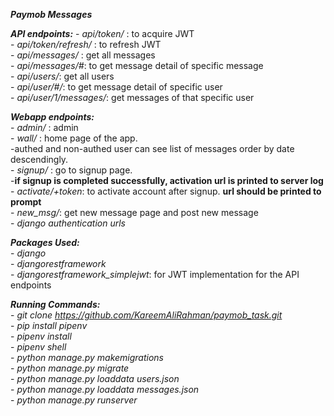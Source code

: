 ***Paymob Messages***  

***API endpoints:***
  	- *api/token/* : to acquire JWT  
  	- *api/token/refresh/* : to refresh JWT  
  	- *api/messages/* : get all messages  
  	- *api/messages/#*: to get message detail of specific message  
  	- *api/users/*: get all users  
  	- *api/user/#/*: to get message detail of specific user  
  	- *api/user/1/messages/*: get messages of that specific user  


***Webapp endpoints:***  
	- *admin/* : admin  
  	- *wall/*  : home page of the app.  
  		-authed and non-authed user can see list of messages order by date descendingly.  
  	- *signup/* : go to signup page.  
  		-**if signup is completed successfully, activation url is printed to server log**  
  	- *activate/+token*: to activate account after signup. **url should be printed to prompt**  
  	- *new_msg/*: get new message page and post new message  
  	- *django authentication urls*  


***Packages Used:***  
	- *django*  
	- *djangorestframework*  
	- *djangorestframework_simplejwt*: for JWT implementation for the API endpoints  


***Running Commands:***  
	- *git clone https://github.com/KareemAliRahman/paymob_task.git*  
	- *pip install pipenv*  
	- *pipenv install*  
	- *pipenv shell*  
	- *python manage.py makemigrations*  
	- *python manage.py migrate*  
  	- *python manage.py loaddata users.json*  
  	- *python manage.py loaddata messages.json*  
	- *python manage.py runserver*  
  
